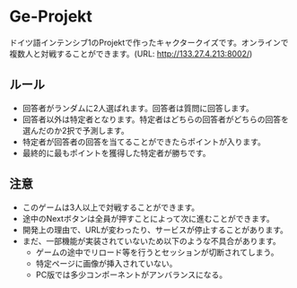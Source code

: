 # Ge-Projekt
ドイツ語インテンシブ1のProjektで作ったキャクタークイズです。オンラインで複数人と対戦することができます。(URL: http://133.27.4.213:8002/)

## ルール
- 回答者がランダムに2人選ばれます。回答者は質問に回答します。
- 回答者以外は特定者となります。特定者はどちらの回答者がどちらの回答を選んだのか2択で予測します。
- 特定者が回答者の回答を当てることができたらポイントが入ります。
- 最終的に最もポイントを獲得した特定者が勝ちです。

## 注意
- このゲームは3人以上で対戦することができます。
- 途中のNextボタンは全員が押すことによって次に進むことができます。
- 開発上の理由で、URLが変わったり、サービスが停止することがあります。
- まだ、一部機能が実装されていないため以下のような不具合があります。
    - ゲームの途中でリロード等を行うとセッションが切断されてしまう。
    - 特定ページに画像が挿入されていない。
    - PC版では多少コンポーネントがアンバランスになる。
